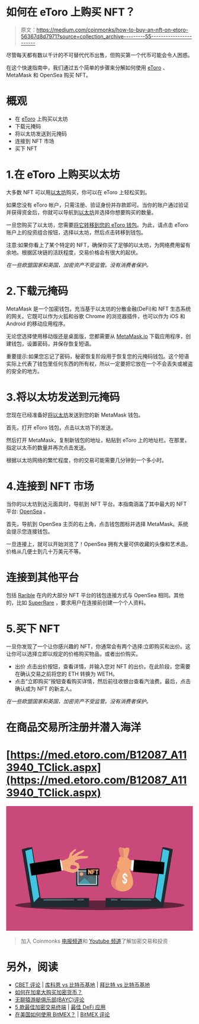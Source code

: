 # 如何在 eToro 上购买 NFT？

> 原文：<https://medium.com/coinmonks/how-to-buy-an-nft-on-etoro-56367d8d7971?source=collection_archive---------55----------------------->

尽管每天都有数以千计的不可替代代币出售，但购买第一个代币可能会令人困惑。

在这个快速指南中，我们通过五个简单的步骤来分解如何使用 [eToro](https://med.etoro.com/B12087_A113940_TClick.aspx) 、MetaMask 和 OpenSea 购买 NFT。

# 概观

*   在 [eToro](https://med.etoro.com/B12087_A113940_TClick.aspx) 上购买以太坊
*   下载元掩码
*   将以太坊发送到元掩码
*   连接到 NFT 市场
*   买下 NFT

# 1.在 eToro 上购买以太坊

大多数 NFT 可以用[以太坊](https://med.etoro.com/B12087_A113940_TClick.aspx)购买，你可以在 eToro 上轻松买到。

如果您没有 eToro 帐户，只需注册、验证身份并存款即可。当你的账户通过验证并获得资金后，你就可以导航到[以太坊](https://med.etoro.com/B12087_A113940_TClick.aspx)并选择你想要购买的数量。

一旦您购买了以太坊，您需要[将它转移到您的 eToro 钱包](https://med.etoro.com/B12087_A113940_TClick.aspx)。为此，请点击 eToro 账户上的投资组合按钮，选择以太坊，然后点击转移到钱包。

注意:如果你看上了某个特定的 NFT，确保你买了足够的以太坊，为网络费用留有余地。根据区块链的活跃程度，交易价格会有很大的起伏。

*在一些欧盟国家和英国，加密资产不受监管。没有消费者保护。*

# 2.下载元掩码

MetaMask 是一个加密钱包，充当基于以太坊的分散金融(DeFi)和 NFT 生态系统的网关。它既可以作为火狐和谷歌 Chrome 的浏览器插件，也可以作为 iOS 和 Android 的移动应用程序。

无论您选择使用移动版还是桌面版，您都需要从 [MetaMask.io](http://metamask.io/) 下载应用程序，创建钱包，设置密码，并保存恢复短语。

重要提示:如果您忘记了密码，秘密恢复阶段用于恢复您的元掩码钱包。这个短语实际上代表了钱包里任何东西的所有权，所以一定要把它放在一个不会丢失或被盗的安全的地方。

# 3.将以太坊发送到元掩码

您现在已经准备好[将以太坊](https://www.etoro.com/en-us/customer-service/help/1343545772/how-do-i-send-cryptocurrencies-from-my-etoro-money-crypto-wallet-to-another-wallet/)发送到您的新 MetaMask 钱包。

首先，打开 eToro 钱包，点击以太坊下的发送。

然后打开 MetaMask，复制新钱包的地址，粘贴到 eToro 上的地址栏。在那里，指定以太币的数量并再次点击发送。

根据以太坊网络的繁忙程度，你的交易可能需要几分钟到一个多小时。

# 4.连接到 NFT 市场

当你的以太坊到达元面具时，导航到 NFT 平台。本指南涵盖了其中最大的 NFT 平台: [OpenSea](http://opensea.io/) 。

首先，导航到 OpenSea 主页的右上角，点击钱包图标并选择 MetaMask。系统会提示您连接钱包。

一旦连接上，就可以开始浏览了！OpenSea 拥有大量可供收藏的头像和艺术品，价格从几便士到几十万美元不等。

# 连接到其他平台

包括 [Rarible](https://rarible.com/) 在内的大部分 NFT 平台的钱包连接方式与 OpenSea 相同。其他的，比如 [SuperRare](https://superrare.com/) ，要求用户在连接前创建一个个人资料。

# 5.买下 NFT

一旦你发现了一个让你感兴趣的 NFT，你通常会有两个选择:立即购买和出价。这让你可以选择立即以规定的价格购买物品，或者出价购买。

*   出价
    点击出价按钮，查看详情，并输入您对 NFT 的出价。在此阶段，您需要在确认交易之前将您的 ETH 转换为 WETH。
*   点击“立即购买”按钮查看购买详情，然后前往收银台查看汽油费。最后，点击确认成为 NFT 的新主人。

*在一些欧盟国家和英国，加密资产不受监管。没有消费者保护。*

# 在商品交易所注册并潜入海洋

# [https://med.etoro.com/B12087_A113940_TClick.aspx](https://med.etoro.com/B12087_A113940_TClick.aspx)

![](img/fa84aea2e11a5c1959031df00c0b73da.png)

> 加入 Coinmonks [电报频道](https://t.me/coincodecap)和 [Youtube 频道](https://www.youtube.com/c/coinmonks/videos)了解加密交易和投资

# 另外，阅读

*   [CBET 评论](https://coincodecap.com/cbet-casino-review) | [库科恩 vs 比特币基地](https://coincodecap.com/kucoin-vs-coinbase) | [拜比特 vs 比特币基地](https://coincodecap.com/bybit-vs-coinbase)
*   [如何在加拿大购买加密货币？](https://coincodecap.com/how-to-buy-cryptocurrency-in-canada)
*   [无聊猿游艇俱乐部(BAYC)评论](https://coincodecap.com/bored-ape-yacht-club-bayc-review)
*   [5 款最佳加密交易终端](https://coincodecap.com/crypto-trading-terminals) | [最佳 DeFi 应用](https://coincodecap.com/best-defi-apps)
*   [在美国如何使用 BitMEX？](https://coincodecap.com/use-bitmex-in-usa) | [BitMEX 评论](https://coincodecap.com/bitmex-review)